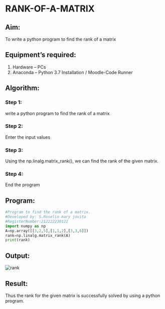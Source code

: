 # RANK-OF-A-MATRIX

## Aim:

To write a python program to find the rank of a matrix
## Equipment’s required:

1. 	Hardware – PCs
2. 	Anaconda – Python 3.7 Installation / Moodle-Code Runner

## Algorithm:

### Step 1: 
write a python program to find the rank of a matrix

### Step 2: 
Enter the input values

### Step 3: 
Using the np.linalg.matrix_rank(), we can find the rank of the given matrix.

### Step 4: 
End the program

## Program:
```python
#Program to find the rank of a matrix.
#Developed by: S.Roselin mary jovita
#RegisterNumber:212222230122
import numpy as np
A=np.array([[3,2,5],[1,1,2],[3,3,6]])
rank=np.linalg.matrix_rank(A)
print(rank)
```

## Output:
![rank](https://user-images.githubusercontent.com/119104296/225914821-90cfd7dc-2671-415d-bd30-63ce935c4afd.png)



## Result:
Thus the rank for the given matrix is successfully solved by  using a python program.

